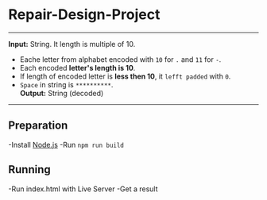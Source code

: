 # Repair-Design-Project

---

**Input:** String. It length is multiple of 10.

- Eache letter from alphabet encoded with `10` for `.` and `11` for `-`.
- Each encoded **letter's length is 10**.
- If length of encoded letter is **less then 10**, it `lefft padded` with `0`.
- `Space` in string is `**********`.  
  **Output:** String (decoded)

---


## Preparation

-Install [Node.js](https://nodejs.org/en/)
-Run `npm run build`

## Running

-Run index.html with Live Server
-Get a result
